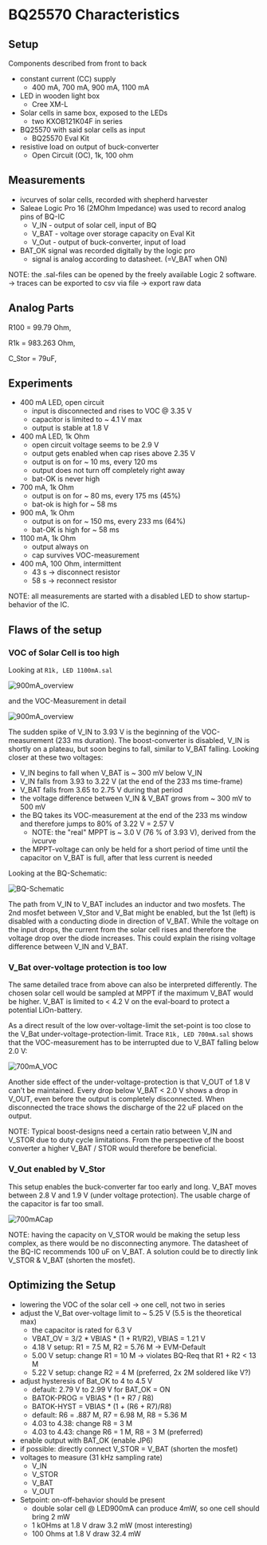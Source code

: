 # BQ25570 Characteristics

## Setup

Components described from front to back

- constant current (CC) supply
	- 400 mA, 700 mA, 900 mA, 1100 mA
- LED in wooden light box
	- Cree XM-L
- Solar cells in same box, exposed to the LEDs
	- two KXOB121K04F in series
- BQ25570 with said solar cells as input
	- BQ25570 Eval Kit
- resistive load on output of buck-converter
	- Open Circuit (OC), 1k, 100 ohm

## Measurements

- ivcurves of solar cells, recorded with shepherd harvester
- Saleae Logic Pro 16 (2MOhm Impedance) was used to record analog pins of BQ-IC
	- V_IN - output of solar cell, input of BQ
	- V_BAT - voltage over storage capacity on Eval Kit
	- V_Out - output of buck-converter, input of load
- BAT_OK signal was recorded digitally by the logic pro
	- signal is analog according to datasheet. (=V_BAT when ON)

NOTE: the .sal-files can be opened by the freely available Logic 2 software.
	-> traces can be exported to csv via file -> export raw data

## Analog Parts

R100 = 99.79 Ohm,

R1k = 983.263 Ohm,

C_Stor = 79uF,

## Experiments

- 400 mA LED, open circuit
	- input is disconnected and rises to VOC @ 3.35 V
	- capacitor is limited to ~ 4.1 V max
	- output is stable at 1.8 V
- 400 mA LED, 1k Ohm
	- open circuit voltage seems to be 2.9 V
	- output gets enabled when cap rises above 2.35 V
	- output is on for ~ 10 ms, every 120 ms
	- output does not turn off completely right away
	- bat-OK is never high
- 700 mA, 1k Ohm
	- output is on for ~ 80 ms, every 175 ms (45%)
	- bat-ok is high for ~ 58 ms
- 900 mA, 1k Ohm
	- output is on for ~ 150 ms, every 233 ms (64%)
	- bat-OK is high for ~ 58 ms
- 1100 mA, 1k Ohm
	- output always on
	- cap survives VOC-measurement
- 400 mA, 100 Ohm, intermittent
	- 43 s -> disconnect resistor
	- 58 s -> reconnect resistor

NOTE: all measurements are started with a disabled LED to show startup-behavior of the IC.

## Flaws of the setup

### VOC of Solar Cell is too high

Looking at `R1k, LED 1100mA.sal`

![900mA_overview](./media/R1k,%20LED%201100mA%20-%20overview.png)

and the VOC-Measurement in detail

![900mA_overview](./media/R1k,%20LED%201100mA%20-%20detail%20VOC.png)

The sudden spike of V_IN to 3.93 V is the beginning of the VOC-measurement (233 ms duration).
The boost-converter is disabled, V_IN is shortly on a plateau, but soon begins to fall, similar to V_BAT falling. Looking closer at these two voltages:

- V_IN begins to fall when V_BAT is ~ 300 mV below V_IN
- V_IN falls from 3.93 to 3.22 V (at the end of the 233 ms time-frame)
- V_BAT falls from 3.65 to 2.75 V during that period
- the voltage difference between V_IN & V_BAT grows from ~ 300 mV to 500 mV
- the BQ takes its VOC-measurement at the end of the 233 ms window and therefore jumps to 80% of 3.22 V = 2.57 V
  - NOTE: the "real" MPPT is ~ 3.0 V (76 % of 3.93 V), derived from the ivcurve
- the MPPT-voltage can only be held for a short period of time until the capacitor on V_BAT is full, after that less current is needed

Looking at the BQ-Schematic:

![BQ-Schematic](./media/BQ25570_schematic.png)

The path from V_IN to V_BAT includes an inductor and two mosfets.
The 2nd mosfet between V_Stor and V_Bat might be enabled, but the 1st (left) is disabled with a conducting diode in direction of V_BAT.
While the voltage on the input drops, the current from the solar cell rises and therefore the voltage drop over the diode increases.
This could explain the rising voltage difference between V_IN and V_BAT.

### V_Bat over-voltage protection is too low

The same detailed trace from above can also be interpreted differently.
The chosen solar cell would be sampled at MPPT if the maximum V_BAT would be higher.
V_BAT is limited to < 4.2 V on the eval-board to protect a potential LiOn-battery.

As a direct result of the low over-voltage-limit the set-point is too close to the V_Bat under-voltage-protection-limit.
Trace `R1k, LED 700mA.sal` shows that the VOC-measurement has to be interrupted due to V_BAT falling below 2.0 V:

![700mA_VOC](./media/R1k,%20LED%20700mA%20-%20detail%20VOC.png)

Another side effect of the under-voltage-protection is that V_OUT of 1.8 V can't be maintained.
Every drop below V_BAT < 2.0 V shows a drop in V_OUT, even before the output is completely disconnected.
When disconnected the trace shows the discharge of the 22 uF placed on the output.

NOTE: Typical boost-designs need a certain ratio between V_IN and V_STOR due to duty cycle limitations.
From the perspective of the boost converter a higher V_BAT / STOR would therefore be beneficial.

### V_Out enabled by V_Stor

This setup enables the buck-converter far too early and long.
V_BAT moves between 2.8 V and 1.9 V (under voltage protection).
The usable charge of the capacitor is far too small.

![700mACap](./media/R1k,%20LED%20700mA%20-%20detail%20cap.png)

NOTE: having the capacity on V_STOR would be making the setup less complex, as there would be no disconnecting anymore.
The datasheet of the BQ-IC recommends 100 uF on V_BAT.
A solution could be to directly link V_STOR & V_BAT (shorten the mosfet).

## Optimizing the Setup

- lowering the VOC of the solar cell -> one cell, not two in series
- adjust the V_Bat over-voltage limit to ~ 5.25 V (5.5 is the theoretical max)
  - the capacitor is rated for 6.3 V
  - VBAT_OV = 3/2 * VBIAS * (1 + R1/R2), VBIAS = 1.21 V
  - 4.18 V setup: R1 = 7.5 M, R2 = 5.76 M -> EVM-Default
  - 5.00 V setup: change R1 = 10 M -> violates BQ-Req that R1 + R2 < 13 M
  - 5.22 V setup: change R2 = 4 M (preferred, 2x 2M soldered like V?)
- adjust hysteresis of Bat_OK to 4 to 4.5 V
  - default: 2.79 V to 2.99 V for BAT_OK = ON
  - BATOK-PROG = VBIAS * (1 + R7 / R8)
  - BATOK-HYST = VBIAS * (1 + (R6 + R7)/R8)
  - default: R6 = .887 M, R7 = 6.98 M, R8 = 5.36 M
  - 4.03 to 4.38: change R8 = 3 M
  - 4.03 to 4.43: change R6 = 1 M, R8 = 3 M (preferred)
- enable output with BAT_OK (enable JP6)
- if possible: directly connect V_STOR = V_BAT (shorten the mosfet)
- voltages to measure (31 kHz sampling rate)
  - V_IN
  - V_STOR
  - V_BAT
  - V_OUT
- Setpoint: on-off-behavior should be present
  - double solar cell @ LED900mA can produce 4mW, so one cell should bring 2 mW
  - 1 kOHms at 1.8 V draw 3.2 mW (most interesting)
  - 100 Ohms at 1.8 V draw 32.4 mW
